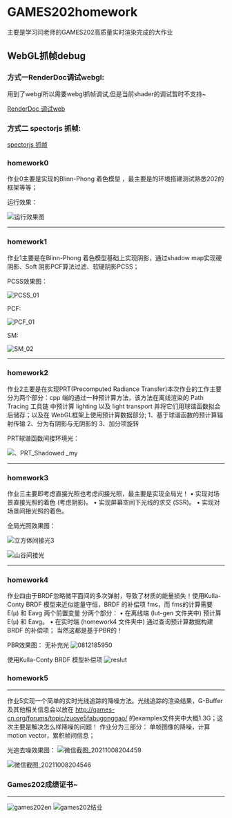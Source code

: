 # GAMES202homework
主要是学习闫老师的GAMES202高质量实时渲染完成的大作业

## WebGL抓帧debug


### 方式一RenderDoc调试webgl:

用到了webgl所以需要webgl抓帧调试,但是当前shader的调试暂时不支持~

[RenderDoc 调试web]( https://blog.csdn.net/chenweiyu11962/article/details/115400725)

### 方式二 spectorjs 抓帧:
[spectorjs 抓帧](https://www.cnblogs.com/xyptechnology/p/13331547.html)

### homework0

作业0主要是实现的Blinn-Phong 着色模型 ，最主要是的环境搭建测试熟悉202的框架等等；

运行效果：

![运行效果图](https://user-images.githubusercontent.com/22174508/136559760-6b3960e5-a84b-4c88-8d44-afe45b8a5631.png)


------

### homework1

作业1主要是在Blinn-Phong 着色模型基础上实现阴影，通过shadow map实现硬阴影、Soft 阴影PCF算法过滤、软硬阴影PCSS；

PCSS效果图：

![PCSS_01](https://user-images.githubusercontent.com/22174508/136558831-2e129ace-8404-422a-9d17-9c8591a13c1e.png)


PCF:


![PCF_01](https://user-images.githubusercontent.com/22174508/136558828-97e12088-3784-4a50-b451-3d2222136367.png)

SM:

![SM_02](https://user-images.githubusercontent.com/22174508/136558830-98b1e75f-6dfb-4da5-bf39-ff3fee62e596.png)

------

### homework2

作业2主要是在实现PRT(Precomputed Radiance Transfer)本次作业的工作主要分为两个部分：cpp 端的通过一种预计算方法，该方法在离线渲染的 Path Tracing 工具链
中预计算 lighting 以及 light transport 并将它们用球谐函数拟合后储存；以及在 WebGL框架上使用预计算数据部分;
1、基于球谐函数的预计算辐射传输
2、分为有阴影与无阴影的
3、加分项旋转

PRT球谐函数间接环境光：

![、PRT_Shadowed _my](https://user-images.githubusercontent.com/22174508/136558910-e8433723-85da-4f63-aa9a-397f76a69241.png)



------

### homework3
作业三主要即考虑直接光照也考虑间接光照，最主要是实现全局光！
• 实现对场景直接光照的着色 (考虑阴影)。
• 实现屏幕空间下光线的求交 (SSR)。
• 实现对场景间接光照的着色。

全局光照效果图：


![立方体间接光3](https://user-images.githubusercontent.com/22174508/136558945-cbc17249-42c8-4f66-8e6a-1c2e6d44d9be.jpg)

![山谷间接光](https://user-images.githubusercontent.com/22174508/136558955-b07978ca-8bf7-47ce-acce-c0540b3945d9.jpg)


------

### homework4
作业四由于BRDF忽略微平面间的多次弹射，导致了材质的能量损失！使用Kulla-Conty BRDF 模型来近似能量守恒，BRDF 的补偿项 fms，而 fms的计算需要 E(µ) 和 Eavg 两个前置变量
分两个部分：
• 在离线端 (lut-gen 文件夹中) 预计算 E(µ) 和 Eavg。 
• 在实时端 (homework4 文件夹中) 通过查询预计算数据构建 BRDF 的补偿项；
当然这都是基于PBR的！

PBR效果图：
无补充光
![0812185950](https://user-images.githubusercontent.com/22174508/136559017-f89c8ff4-af80-47e1-81e8-1d2d2b751fa0.png)


使用Kulla-Conty BRDF 模型补偿项 
![reslut](https://user-images.githubusercontent.com/22174508/136559037-e9b510ca-0969-403f-afa6-60097812ea30.png)


### homework5

------

作业5实现一个简单的实时光线追踪的降噪方法。光线追踪的渲染结果，G-Buffer 及其他相关信息会以放在 http://games-cn.org/forums/topic/zuoye5fabugonggao/
的examples文件夹中大概1.3G；这次主要是解决怎么样降噪的问题！
作业分为三部分：
单帧图像的降噪，计算 motion vector，累积帧间信息；

光追去噪效果图：
![微信截图_20211008204459](https://user-images.githubusercontent.com/22174508/136559517-067527c2-1c8e-4bda-9eeb-85303b2da993.png)

![微信截图_20211008204546](https://user-images.githubusercontent.com/22174508/136559369-17a68cc2-949d-487c-85a8-aa433f175368.png)


### Games202成绩证书~
------
![games202en](https://user-images.githubusercontent.com/22174508/171464844-1c98f155-5fef-4564-b583-9a1c06fe2087.png)
![games202结业](https://user-images.githubusercontent.com/22174508/171464893-be18ea27-8d98-41a4-8243-c0f6e33e77a7.png)





